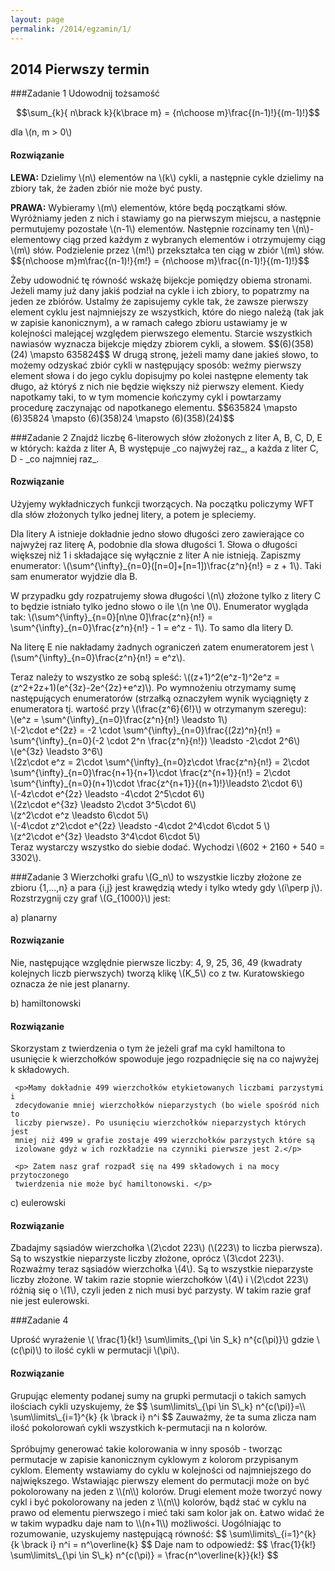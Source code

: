 ```yaml
---
layout: page
permalink: /2014/egzamin/1/
---
```


## 2014 Pierwszy termin

###Zadanie 1
Udowodnij tożsamość

$$\sum_{k}{ n\brack k}{k\brace m} = {n\choose m}\frac{(n-1)!}{(m-1)!}$$

dla \\(n, m > 0\\)

<div data-collapse>
  <h4 class="collapsible">Rozwiązanie</h4>
  <div class="solution">
    <p>
      <b>LEWA:</b> Dzielimy \(n\) elementów na \(k\) cykli, a następnie cykle dzielimy na
      zbiory tak, że żaden zbiór nie może być pusty.
    </p>
    <p>
      <b>PRAWA:</b> Wybieramy \(m\) elementów, które będą początkami słów. Wyróżniamy jeden z nich
      i stawiamy go na pierwszym miejscu, a następnie permutujemy pozostałe \(n-1\) elementów.
      Następnie rozcinamy ten \(n\)-elementowy ciąg przed każdym z wybranych elementów i
      otrzymujemy ciąg \(m\) słów. Podzielenie przez \(m!\) przekształca ten ciąg w zbiór \(m\) słów.
      $${n\choose m}m\frac{(n-1)!}{m!} = {n\choose m}\frac{(n-1)!}{(m-1)!}$$
    </p>
    <p>
      Żeby udowodnić tę równość wskażę bijekcje pomiędzy obiema stronami. Jeżeli mamy już dany jakiś
      podział na cykle i ich zbiory, to popatrzmy na jeden ze zbiórów. Ustalmy że zapisujemy cykle tak,
      że zawsze pierwszy element cyklu jest najmniejszy ze wszystkich, które do niego należą (tak jak w zapisie kanonicznym),
      a w ramach całego zbioru ustawiamy je w kolejności malejącej względem pierwszego elementu.
      Starcie wszystkich nawiasów wyznacza bijekcje między zbiorem cykli, a słowem.
      $$(6)(358)(24) \mapsto 635824$$
      W drugą stronę, jeżeli mamy dane jakieś słowo, to możemy odzyskać zbiór cykli w następujący sposób:
      weźmy pierwszy element słowa i do jego cyklu dopisujmy po kolei następne elementy tak długo, aż
      któryś z nich nie będzie większy niż pierwszy element. Kiedy napotkamy taki, to w tym momencie kończymy cykl
      i powtarzamy procedurę zaczynając od napotkanego elementu.
      $$635824 \mapsto (6)35824 \mapsto (6)(358)24 \mapsto (6)(358)(24)$$
    </p>
</div>
</div>
###Zadanie 2
Znajdź liczbę 6-literowych słów złożonych z liter A, B, C, D, E w
których: każda z liter A, B występuje _co najwyżej raz_, a każda z liter
C, D - _co najmniej raz_.

<div data-collapse>
  <h4 class="collapsible">Rozwiązanie</h4>
  <div class="solution">
     <p>Użyjemy wykładniczych funkcji tworzących. Na początku policzymy WFT dla
     słów złożonych tylko jednej litery, a potem je spleciemy.</p>
     <p>Dla litery A istnieje dokładnie jedno słowo długości zero zawierające co
     najwyżej raz literę A, podobnie dla słowa długości 1. Słowa o długości większej
     niż 1 i składające się wyłącznie z liter A nie istnieją. Zapiszmy enumerator:
     \(\sum^{\infty}_{n=0}([n=0]+[n=1])\frac{z^n}{n!} = z + 1\). Taki sam enumerator
     wyjdzie dla B.</p>
     <p>W przypadku gdy rozpatrujemy słowa długości \(n\) złożone tylko z litery C
     to będzie istniało tylko jedno słowo o ile \(n \ne 0\). Enumerator wygląda tak:
     \(\sum^{\infty}_{n=0}[n\ne 0]\frac{z^n}{n!} = \sum^{\infty}_{n=0}\frac{z^n}{n!} - 1 = e^z - 1\). To samo dla litery D.</p>
     <p>Na literę E nie nakładamy żadnych ograniczeń zatem enumeratorem jest
     \(\sum^{\infty}_{n=0}\frac{z^n}{n!} = e^z\).</p>
     <p>Teraz należy to wszystko ze sobą spleść:
     \((z+1)^2(e^z-1)^2e^z = (z^2+2z+1)(e^{3z}-2e^{2z}+e^z)\). Po wymnożeniu
     otrzymamy sumę następujących enumeratorów (strzałką oznaczyłem wynik wyciągnięty
     z enumeratora tj. wartość przy \(\frac{z^6}{6!}\) w otrzymanym szeregu):<br>
     \(e^z = \sum^{\infty}_{n=0}\frac{z^n}{n!} \leadsto 1\) <br>
     \(-2\cdot e^{2z} = -2 \cdot \sum^{\infty}_{n=0}\frac{(2z)^n}{n!} =
     \sum^{\infty}_{n=0}(-2 \cdot 2^n \frac{z^n}{n!})  \leadsto -2\cdot 2^6\) <br>
     \(e^{3z} \leadsto 3^6\) <br>
     \(2z\cdot e^z = 2\cdot \sum^{\infty}_{n=0}z\cdot \frac{z^n}{n!} =
     2\cdot \sum^{\infty}_{n=0}\frac{n+1}{n+1}\cdot \frac{z^{n+1}}{n!} =
     2\cdot \sum^{\infty}_{n=0}(n+1)\cdot \frac{z^{n+1}}{(n+1)!}\leadsto 2\cdot 6\)<br>
     \(-4z\cdot e^{2z} \leadsto -4\cdot 2^5\cdot 6\) <br>
     \(2z\cdot e^{3z} \leadsto 2\cdot 3^5\cdot 6\) <br>
     \(z^2\cdot e^z \leadsto 6\cdot 5\) <br>
     \(-4\cdot z^2\cdot e^{2z} \leadsto -4\cdot 2^4\cdot 6\cdot 5 \) <br>
     \(z^2\cdot e^{3z} \leadsto 3^4\cdot 6\cdot 5\) <br>
     Teraz wystarczy wszystko do siebie dodać. Wychodzi
     \(602 + 2160 + 540 = 3302\).
     </p>
  </div>
</div>

###Zadanie 3
Wierzchołki grafu \\(G\_n\\) to wszystkie liczby złożone ze zbioru
{1,...,n} a para {i,j} jest krawędzią wtedy i tylko wtedy gdy
\\(i\perp j\\). Rozstrzygnij czy graf \\(G\_{1000}\\) jest:

a) planarny

<div data-collapse>
  <h4 class="collapsible">Rozwiązanie</h4>
  <div class="solution">
     Nie, następujące względnie pierwsze liczby: 4, 9, 25, 36, 49
     (kwadraty kolejnych liczb pierwszych)
     tworzą klikę \(K_5\) co z tw.
     Kuratowskiego oznacza że nie jest planarny.

  </div>
</div>

b) hamiltonowski

<div data-collapse>
  <h4 class="collapsible">Rozwiązanie</h4>
  <div class="solution">
     <p>Skorzystam z twierdzenia o tym że jeżeli graf ma cykl hamiltona to
     usunięcie k wierzchołków spowoduje jego rozpadnięcie się na co
     najwyżej k składowych. </p>

     <p>Mamy dokładnie 499 wierzchołków etykietowanych liczbami parzystymi i
     zdecydowanie mniej wierzchołków nieparzystych (bo wiele spośród nich to
     liczby pierwsze). Po usunięciu wierzchołków nieparzystych których jest
     mniej niż 499 w grafie zostaje 499 wierzchołków parzystych które są
     izolowane gdyż w ich rozkładzie na czynniki pierwsze jest 2.</p>

     <p> Zatem nasz graf rozpadł się na 499 składowych i na mocy przytoczonego
     twierdzenia nie może być hamiltonowski. </p>
  </div>
</div>

c) eulerowski

<div data-collapse>
  <h4 class="collapsible">Rozwiązanie</h4>
  <div class="solution">
     <p>Zbadajmy sąsiadów wierzchołka \(2\cdot 223\) (\(223\) to liczba pierwsza).
        Są to wszystkie nieparzyste liczby złożone, oprócz \(3\cdot 223\).
        Rozważmy teraz sąsiadów wierzchołka \(4\). Są to wszystkie nieparzyste
        liczby złożone. W takim razie stopnie wierzchołków \(4\) i \(2\cdot 223\)
        różnią się o \(1\), czyli jeden z nich musi być parzysty. W takim
        razie graf nie jest eulerowski.</p>
  </div>
</div>

###Zadanie 4

Uprość wyrażenie \\( \frac{1}{k!} \sum\limits\_{\pi \in S\_k} n^{c(\pi)}\\) gdzie \\(c(\pi)\\) to ilość cykli w permutacji \\(\pi\\).
<div data-collapse>
  <h4 class="collapsible">Rozwiązanie</h4>
  <div class="solution">
    <p>
	Grupując elementy podanej sumy na grupki permutacji o takich samych ilościach cykli uzyskujemy, że
	$$ \sum\limits\_{\pi \in S\_k} n^{c(\pi)}=\\
	  \sum\limits\_{i=1}^{k} {k \brack i} n^i   $$
	Zauważmy, że ta suma zlicza nam ilość pokolorowań cykli wszystkich k-permutacji na n kolorów. <br><br>
	Spróbujmy generować takie kolorowania w inny sposób - tworząc permutacje w zapisie kanonicznym cyklowym z kolorom przypisanym cyklom.
	Elementy wstawiamy do cyklu w kolejności od najmniejszego do największego.
	Wstawiając pierwszy element do permutacji może on być pokolorowany na jeden z \\(n\\) kolorów.
	Drugi element może tworzyć nowy cykl i być pokolorowany na jeden z \\(n\\) kolorów,
	bądź stać w cyklu na prawo od elementu pierwszego i mieć taki sam kolor jak on.
	Łatwo widać że w takim wypadku daje nam to \\(n+1\\) możliwości. Uogólniając to rozumowanie, uzyskujemy następującą równość:
	$$   \sum\limits\_{i=1}^{k} {k \brack i} n^i =  n^\overline{k} $$
	Daje nam to odpowiedź:
$$ 	\frac{1}{k!} \sum\limits\_{\pi \in S\_k} n^{c(\pi)} = \frac{n^\overline{k}}{k!} $$
	 </p>
  </div>
</div>
